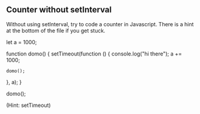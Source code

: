 ## Counter without setInterval

Without using setInterval, try to code a counter in Javascript. There is a hint at the bottom of the file if you get stuck.



let a = 1000;

function domo() {
  setTimeout(function () {
    console.log("hi there");
    a += 1000;
   
    domo();
  }, a);
}

domo();




































































(Hint: setTimeout)